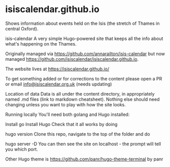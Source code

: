 # isiscalendar.github.io
Shows information about events held on the Isis (the stretch of Thames in central Oxford).

isis-calendar
A very simple Hugo-powered site that keeps all the info about what's happening on the Thames.

Originally managed via https://github.com/annarailton/isis-calendar but now managed https://github.com/isiscalendar/isiscalendar.github.io.

The website lives at https://isiscalendar.github.io/

To get something added or for corrections to the content please open a PR or email info@isiscalendar.org.uk (needs updating)

Location of data
Data is all under the content directory, in appropriately named .md files (link to markdown cheatsheet). Nothing else should need changing unless you want to play with how the site looks.

Running locally
You'll need both golang and Hugo installed:

Install go
Install Hugo
Check that it all works by doing

hugo version
Clone this repo, navigate to the top of the folder and do

hugo server -D
You can then see the site on localhost - the prompt will tell you which port.

Other
Hugo theme is https://github.com/panr/hugo-theme-terminal by panr
